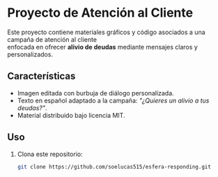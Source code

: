# Proyecto de Atención al Cliente

Este proyecto contiene materiales gráficos y código asociados a una campaña de atención al cliente  
enfocada en ofrecer **alivio de deudas** mediante mensajes claros y personalizados.

## Características

- Imagen editada con burbuja de diálogo personalizada.
- Texto en español adaptado a la campaña: *"¿Quieres un alivio a tus deudas?"*.
- Material distribuido bajo licencia MIT.

## Uso

1. Clona este repositorio:
   ```bash
   git clone https://github.com/soelucas515/esfera-responding.git
